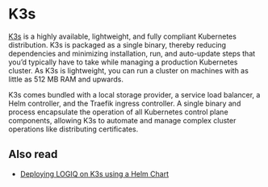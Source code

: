 # K3s

[K3s](https://k3s.io/) is a highly available, lightweight, and fully compliant Kubernetes distribution. K3s is packaged as a single binary, thereby reducing dependencies and minimizing installation, run, and auto-update steps that you’d typically have to take while managing a production Kubernetes cluster. As K3s is lightweight, you can run a cluster on machines with as little as 512 MB RAM and upwards. 

K3s comes bundled with a local storage provider, a service load balancer, a Helm controller, and the Traefik ingress controller. A single binary and process encapsulate the operation of all Kubernetes control plane components, allowing K3s to automate and manage complex cluster operations like distributing certificates.

## Also read

- [Deploying LOGIQ on K3s using a Helm Chart](https://logiq.ai/deploying-logiq-on-k3s-using-a-helm-chart/)